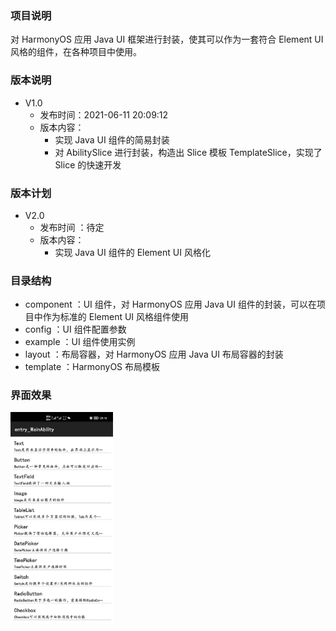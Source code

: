 ### 项目说明
对 HarmonyOS 应用 Java UI 框架进行封装，使其可以作为一套符合 Element UI 风格的组件，在各种项目中使用。

### 版本说明
- V1.0 
  - 发布时间：2021-06-11 20:09:12 
   - 版本内容：
       - 实现 Java UI 组件的简易封装
       - 对 AbilitySlice 进行封装，构造出 Slice 模板 TemplateSlice，实现了 Slice 的快速开发



### 版本计划

- V2.0
  - 发布时间 ：待定
  - 版本内容：
    - 实现 Java UI 组件的 Element UI 风格化

### 目录结构
- component ：UI 组件，对 HarmonyOS 应用 Java UI 组件的封装，可以在项目中作为标准的 Element UI 风格组件使用
- config ：UI 组件配置参数
- example ：UI 组件使用实例
- layout ：布局容器，对 HarmonyOS 应用 Java UI 布局容器的封装
- template ：HarmonyOS 布局模板

### 界面效果

<img src="screenshot/index.jpg" alt="首页" style="zoom: 33%;" />